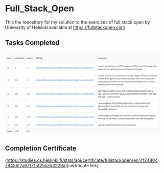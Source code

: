 # Full_Stack_Open
This the repository for my solution to the exercises of full stack open by University of Helsinki available at https://fullstackopen.com

## Tasks Completed

<img src="./part5/tasks done.png">

## Completion Certificate

(https://studies.cs.helsinki.fi/stats/api/certificate/fullstackopen/en/4f2480478456f7a671715f255353229a)[certificate link]
